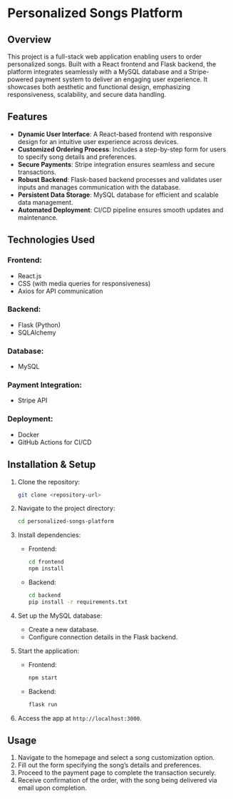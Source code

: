 # Personalized Songs Platform

## Overview
This project is a full-stack web application enabling users to order personalized songs. Built with a React frontend and Flask backend, the platform integrates seamlessly with a MySQL database and a Stripe-powered payment system to deliver an engaging user experience. It showcases both aesthetic and functional design, emphasizing responsiveness, scalability, and secure data handling.

## Features

- **Dynamic User Interface**: A React-based frontend with responsive design for an intuitive user experience across devices.
- **Customized Ordering Process**: Includes a step-by-step form for users to specify song details and preferences.
- **Secure Payments**: Stripe integration ensures seamless and secure transactions.
- **Robust Backend**: Flask-based backend processes and validates user inputs and manages communication with the database.
- **Persistent Data Storage**: MySQL database for efficient and scalable data management.
- **Automated Deployment**: CI/CD pipeline ensures smooth updates and maintenance.

## Technologies Used

### Frontend:
- React.js
- CSS (with media queries for responsiveness)
- Axios for API communication

### Backend:
- Flask (Python)
- SQLAlchemy

### Database:
- MySQL

### Payment Integration:
- Stripe API

### Deployment:
- Docker
- GitHub Actions for CI/CD

## Installation & Setup

1. Clone the repository:
   ```bash
   git clone <repository-url>
   ```

2. Navigate to the project directory:
   ```bash
   cd personalized-songs-platform
   ```

3. Install dependencies:
   - Frontend:
     ```bash
     cd frontend
     npm install
     ```
   - Backend:
     ```bash
     cd backend
     pip install -r requirements.txt
     ```

4. Set up the MySQL database:
   - Create a new database.
   - Configure connection details in the Flask backend.

5. Start the application:
   - Frontend:
     ```bash
     npm start
     ```
   - Backend:
     ```bash
     flask run
     ```

6. Access the app at `http://localhost:3000`.

## Usage

1. Navigate to the homepage and select a song customization option.
2. Fill out the form specifying the song’s details and preferences.
3. Proceed to the payment page to complete the transaction securely.
4. Receive confirmation of the order, with the song being delivered via email upon completion.